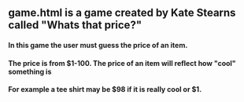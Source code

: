 ## game.html is a game created by Kate Stearns called "Whats that price?"
#### In this game the user must guess the price of an item.
#### The price is from $1-100. The price of an item will reflect how "cool" something is
#### For example a tee shirt may be $98 if it is really cool or $1.